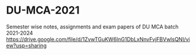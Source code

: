 # DU-MCA-2021
Semester wise notes, assignments and exam papers of DU MCA batch 2021-2024
<embed>https://drive.google.com/file/d/1ZvwTGuKW6InG1DbLxNnvFvjFBVwlsQNI/view?usp=sharing</embed>
